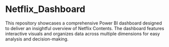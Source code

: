 # Netflix_Dashboard
This repository showcases a comprehensive Power BI dashboard designed to deliver an insightful overview of Netflix Contents. The dashboard features interactive visuals and organizes data across multiple dimensions for easy analysis and decision-making.
